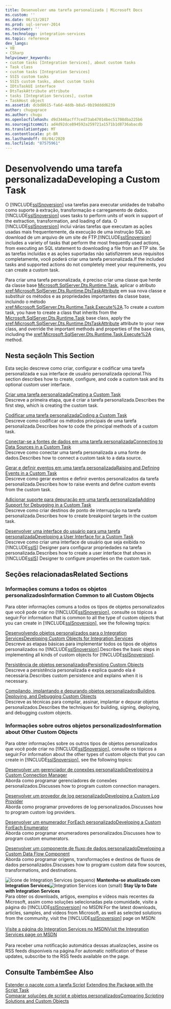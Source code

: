 ```yaml
---
title: Desenvolver uma tarefa personalizada | Microsoft Docs
ms.custom: ''
ms.date: 06/13/2017
ms.prod: sql-server-2014
ms.reviewer: ''
ms.technology: integration-services
ms.topic: reference
dev_langs:
- VB
- CSharp
helpviewer_keywords:
- custom tasks [Integration Services], about custom tasks
- Task class
- custom tasks [Integration Services]
- SSIS custom tasks
- SSIS custom tasks, about custom tasks
- IDtsTaskUI interface
- DtsTaskAttribute attribute
- tasks [Integration Services], custom
- TaskHost object
ms.assetid: dcbd8615-fa6d-4ddb-b8a5-0b19dddd6239
author: chugugrace
ms.author: chugu
ms.openlocfilehash: d9d3446acff7ced73ab47014bec51708dba225b6
ms.sourcegitcommit: ad4d92dce894592a259721a1571b1d8736abacdb
ms.translationtype: MT
ms.contentlocale: pt-BR
ms.lasthandoff: 08/04/2020
ms.locfileid: "87575961"
---
```

# <a name="developing-a-custom-task"></a><span data-ttu-id="b6256-102">Desenvolvendo uma tarefa personalizada</span><span class="sxs-lookup"><span data-stu-id="b6256-102">Developing a Custom Task</span></span>
  <span data-ttu-id="b6256-103">O [!INCLUDE[ssISnoversion](../../../includes/ssisnoversion-md.md)] usa tarefas para executar unidades de trabalho como suporte à extração, transformação e carregamento de dados.</span><span class="sxs-lookup"><span data-stu-id="b6256-103">[!INCLUDE[ssISnoversion](../../../includes/ssisnoversion-md.md)] uses tasks to perform units of work in support of the extraction, transformation, and loading of data.</span></span> <span data-ttu-id="b6256-104">O [!INCLUDE[ssISnoversion](../../../includes/ssisnoversion-md.md)] inclui várias tarefas que executam as ações usadas mais frequentemente, da execução de uma instrução SQL ao download de um arquivo de um site de FTP.</span><span class="sxs-lookup"><span data-stu-id="b6256-104">[!INCLUDE[ssISnoversion](../../../includes/ssisnoversion-md.md)] includes a variety of tasks that perform the most frequently used actions, from executing an SQL statement to downloading a file from an FTP site.</span></span> <span data-ttu-id="b6256-105">Se as tarefas incluídas e as ações suportadas não satisfizerem seus requisitos completamente, você poderá criar uma tarefa personalizada.</span><span class="sxs-lookup"><span data-stu-id="b6256-105">If the included tasks and supported actions do not completely meet your requirements, you can create a custom task.</span></span>  
  
 <span data-ttu-id="b6256-106">Para criar uma tarefa personalizada, é preciso criar uma classe que herde da classe base [Microsoft.SqlServer.Dts.Runtime.Task](/dotnet/api/microsoft.sqlserver.dts.runtime.task), aplicar o atributo <xref:Microsoft.SqlServer.Dts.Runtime.DtsTaskAttribute> em sua nova classe e substituir os métodos e as propriedades importantes da classe base, incluindo o método <xref:Microsoft.SqlServer.Dts.Runtime.Task.Execute%2A>.</span><span class="sxs-lookup"><span data-stu-id="b6256-106">To create a custom task, you have to create a class that inherits from the [Microsoft.SqlServer.Dts.Runtime.Task](/dotnet/api/microsoft.sqlserver.dts.runtime.task) base class, apply the <xref:Microsoft.SqlServer.Dts.Runtime.DtsTaskAttribute> attribute to your new class, and override the important methods and properties of the base class, including the <xref:Microsoft.SqlServer.Dts.Runtime.Task.Execute%2A> method.</span></span>  
  
## <a name="in-this-section"></a><span data-ttu-id="b6256-107">Nesta seção</span><span class="sxs-lookup"><span data-stu-id="b6256-107">In This Section</span></span>  
 <span data-ttu-id="b6256-108">Esta seção descreve como criar, configurar e codificar uma tarefa personalizada e sua interface de usuário personalizada opcional.</span><span class="sxs-lookup"><span data-stu-id="b6256-108">This section describes how to create, configure, and code a custom task and its optional custom user interface.</span></span>  
  
 [<span data-ttu-id="b6256-109">Criar uma tarefa personalizada</span><span class="sxs-lookup"><span data-stu-id="b6256-109">Creating a Custom Task</span></span>](creating-a-custom-task.md)  
 <span data-ttu-id="b6256-110">Descreve a primeira etapa, que é criar a tarefa personalizada.</span><span class="sxs-lookup"><span data-stu-id="b6256-110">Describes the first step, which is creating the custom task.</span></span>  
  
 [<span data-ttu-id="b6256-111">Codificar uma tarefa personalizada</span><span class="sxs-lookup"><span data-stu-id="b6256-111">Coding a Custom Task</span></span>](coding-a-custom-task.md)  
 <span data-ttu-id="b6256-112">Descreve como codificar os métodos principais de uma tarefa personalizada.</span><span class="sxs-lookup"><span data-stu-id="b6256-112">Describes how to code the principal methods of a custom task.</span></span>  
  
 [<span data-ttu-id="b6256-113">Conectar-se a fontes de dados em uma tarefa personalizada</span><span class="sxs-lookup"><span data-stu-id="b6256-113">Connecting to Data Sources in a Custom Task</span></span>](connecting-to-data-sources-in-a-custom-task.md)  
 <span data-ttu-id="b6256-114">Descreve como conectar uma tarefa personalizada a uma fonte de dados.</span><span class="sxs-lookup"><span data-stu-id="b6256-114">Describes how to connect a custom task to a data source.</span></span>  
  
 [<span data-ttu-id="b6256-115">Gerar e definir eventos em uma tarefa personalizada</span><span class="sxs-lookup"><span data-stu-id="b6256-115">Raising and Defining Events in a Custom Task</span></span>](raising-and-defining-events-in-a-custom-task.md)  
 <span data-ttu-id="b6256-116">Descreve como gerar eventos e definir eventos personalizados da tarefa personalizada.</span><span class="sxs-lookup"><span data-stu-id="b6256-116">Describes how to raise events and define custom events from the custom task.</span></span>  
  
 [<span data-ttu-id="b6256-117">Adicionar suporte para depuração em uma tarefa personalizada</span><span class="sxs-lookup"><span data-stu-id="b6256-117">Adding Support for Debugging in a Custom Task</span></span>](adding-support-for-debugging-in-a-custom-task.md)  
 <span data-ttu-id="b6256-118">Descreve como criar destinos de ponto de interrupção na tarefa personalizada.</span><span class="sxs-lookup"><span data-stu-id="b6256-118">Describes how to create breakpoint targets in the custom task.</span></span>  
  
 [<span data-ttu-id="b6256-119">Desenvolver uma interface do usuário para uma tarefa personalizada</span><span class="sxs-lookup"><span data-stu-id="b6256-119">Developing a User Interface for a Custom Task</span></span>](developing-a-user-interface-for-a-custom-task.md)  
 <span data-ttu-id="b6256-120">Descreve como criar uma interface de usuário que seja exibida no [!INCLUDE[ssIS](../../../includes/ssis-md.md)] Designer para configurar propriedades na tarefa personalizada.</span><span class="sxs-lookup"><span data-stu-id="b6256-120">Describes how to create a user interface that shows in [!INCLUDE[ssIS](../../../includes/ssis-md.md)] Designer to configure properties on the custom task.</span></span>  
  
## <a name="related-sections"></a><span data-ttu-id="b6256-121">Seções relacionadas</span><span class="sxs-lookup"><span data-stu-id="b6256-121">Related Sections</span></span>  
  
### <a name="information-common-to-all-custom-objects"></a><span data-ttu-id="b6256-122">Informações comuns a todos os objetos personalizados</span><span class="sxs-lookup"><span data-stu-id="b6256-122">Information Common to all Custom Objects</span></span>  
 <span data-ttu-id="b6256-123">Para obter informações comuns a todos os tipos de objetos personalizados que você pode criar no [!INCLUDE[ssISnoversion](../../../includes/ssisnoversion-md.md)], consulte os tópicos a seguir:</span><span class="sxs-lookup"><span data-stu-id="b6256-123">For information that is common to all the type of custom objects that you can create in [!INCLUDE[ssISnoversion](../../../includes/ssisnoversion-md.md)], see the following topics:</span></span>  
  
 [<span data-ttu-id="b6256-124">Desenvolvendo objetos personalizados para o Integration Services</span><span class="sxs-lookup"><span data-stu-id="b6256-124">Developing Custom Objects for Integration Services</span></span>](../developing-custom-objects-for-integration-services.md)  
 <span data-ttu-id="b6256-125">Descreve as etapas básicas para implementar todos os tipos de objetos personalizados no [!INCLUDE[ssISnoversion](../../../includes/ssisnoversion-md.md)].</span><span class="sxs-lookup"><span data-stu-id="b6256-125">Describes the basic steps in implementing all kinds of custom objects for [!INCLUDE[ssISnoversion](../../../includes/ssisnoversion-md.md)].</span></span>  
  
 [<span data-ttu-id="b6256-126">Persistência de objetos personalizados</span><span class="sxs-lookup"><span data-stu-id="b6256-126">Persisting Custom Objects</span></span>](../persisting-custom-objects.md)  
 <span data-ttu-id="b6256-127">Descreve a persistência personalizada e explica quando ela é necessária.</span><span class="sxs-lookup"><span data-stu-id="b6256-127">Describes custom persistence and explains when it is necessary.</span></span>  
  
 [<span data-ttu-id="b6256-128">Compilando, implantando e depurando objetos personalizados</span><span class="sxs-lookup"><span data-stu-id="b6256-128">Building, Deploying, and Debugging Custom Objects</span></span>](../building-deploying-and-debugging-custom-objects.md)  
 <span data-ttu-id="b6256-129">Descreve as técnicas para compilar, assinar, implantar e depurar objetos personalizados.</span><span class="sxs-lookup"><span data-stu-id="b6256-129">Describes the techniques for building, signing, deploying, and debugging custom objects.</span></span>  
  
### <a name="information-about-other-custom-objects"></a><span data-ttu-id="b6256-130">Informações sobre outros objetos personalizados</span><span class="sxs-lookup"><span data-stu-id="b6256-130">Information about Other Custom Objects</span></span>  
 <span data-ttu-id="b6256-131">Para obter informações sobre os outros tipos de objetos personalizados que você pode criar no [!INCLUDE[ssISnoversion](../../../includes/ssisnoversion-md.md)], consulte os tópicos a seguir:</span><span class="sxs-lookup"><span data-stu-id="b6256-131">For information about the other types of custom objects that you can create in [!INCLUDE[ssISnoversion](../../../includes/ssisnoversion-md.md)], see the following topics:</span></span>  
  
 [<span data-ttu-id="b6256-132">Desenvolver um gerenciador de conexões personalizado</span><span class="sxs-lookup"><span data-stu-id="b6256-132">Developing a Custom Connection Manager</span></span>](../connection-manager/developing-a-custom-connection-manager.md)  
 <span data-ttu-id="b6256-133">Aborda como programar gerenciadores de conexões personalizados.</span><span class="sxs-lookup"><span data-stu-id="b6256-133">Discusses how to program custom connection managers.</span></span>  
  
 [<span data-ttu-id="b6256-134">Desenvolver um provedor de log personalizado</span><span class="sxs-lookup"><span data-stu-id="b6256-134">Developing a Custom Log Provider</span></span>](../log-provider/developing-a-custom-log-provider.md)  
 <span data-ttu-id="b6256-135">Aborda como programar provedores de log personalizados.</span><span class="sxs-lookup"><span data-stu-id="b6256-135">Discusses how to program custom log providers.</span></span>  
  
 [<span data-ttu-id="b6256-136">Desenvolver um enumerador ForEach personalizado</span><span class="sxs-lookup"><span data-stu-id="b6256-136">Developing a Custom ForEach Enumerator</span></span>](../foreach-enumerator/developing-a-custom-foreach-enumerator.md)  
 <span data-ttu-id="b6256-137">Aborda como programar enumeradores personalizados.</span><span class="sxs-lookup"><span data-stu-id="b6256-137">Discusses how to program custom enumerators.</span></span>  
  
 [<span data-ttu-id="b6256-138">Desenvolver um componente de fluxo de dados personalizado</span><span class="sxs-lookup"><span data-stu-id="b6256-138">Developing a Custom Data Flow Component</span></span>](../data-flow/developing-a-custom-data-flow-component.md)  
 <span data-ttu-id="b6256-139">Aborda como programar origens, transformações e destinos de fluxos de dados personalizados.</span><span class="sxs-lookup"><span data-stu-id="b6256-139">Discusses how to program custom data flow sources, transformations, and destinations.</span></span>  
  
<span data-ttu-id="b6256-140">![Ícone de Integration Services (pequeno)](../../media/dts-16.gif "Ícone do Integration Services (pequeno)")  **Mantenha-se atualizado com Integration Services**</span><span class="sxs-lookup"><span data-stu-id="b6256-140">![Integration Services icon (small)](../../media/dts-16.gif "Integration Services icon (small)")  **Stay Up to Date with Integration Services**</span></span><br /> <span data-ttu-id="b6256-141">Para obter os downloads, artigos, exemplos e vídeos mais recentes da Microsoft, assim como soluções selecionadas pela comunidade, visite a página do [!INCLUDE[ssISnoversion](../../../includes/ssisnoversion-md.md)] no MSDN:</span><span class="sxs-lookup"><span data-stu-id="b6256-141">For the latest downloads, articles, samples, and videos from Microsoft, as well as selected solutions from the community, visit the [!INCLUDE[ssISnoversion](../../../includes/ssisnoversion-md.md)] page on MSDN:</span></span><br /><br /> [<span data-ttu-id="b6256-142">Visite a página do Integration Services no MSDN</span><span class="sxs-lookup"><span data-stu-id="b6256-142">Visit the Integration Services page on MSDN</span></span>](https://go.microsoft.com/fwlink/?LinkId=136655)<br /><br /> <span data-ttu-id="b6256-143">Para receber uma notificação automática dessas atualizações, assine os RSS feeds disponíveis na página.</span><span class="sxs-lookup"><span data-stu-id="b6256-143">For automatic notification of these updates, subscribe to the RSS feeds available on the page.</span></span>  
  
## <a name="see-also"></a><span data-ttu-id="b6256-144">Consulte Também</span><span class="sxs-lookup"><span data-stu-id="b6256-144">See Also</span></span>  
 <span data-ttu-id="b6256-145">[Estender o pacote com a tarefa Script](../../extending-packages-scripting/task/extending-the-package-with-the-script-task.md) </span><span class="sxs-lookup"><span data-stu-id="b6256-145">[Extending the Package with the Script Task](../../extending-packages-scripting/task/extending-the-package-with-the-script-task.md) </span></span>  
 [<span data-ttu-id="b6256-146">Comparar soluções de script e objetos personalizados</span><span class="sxs-lookup"><span data-stu-id="b6256-146">Comparing Scripting Solutions and Custom Objects</span></span>](../../extending-packages-scripting/comparing-scripting-solutions-and-custom-objects.md)  
  
  
